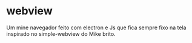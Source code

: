 # webview
Um mine navegador feito com electron e Js que fica sempre fixo na tela inspirado no simple-webview do Mike brito.

